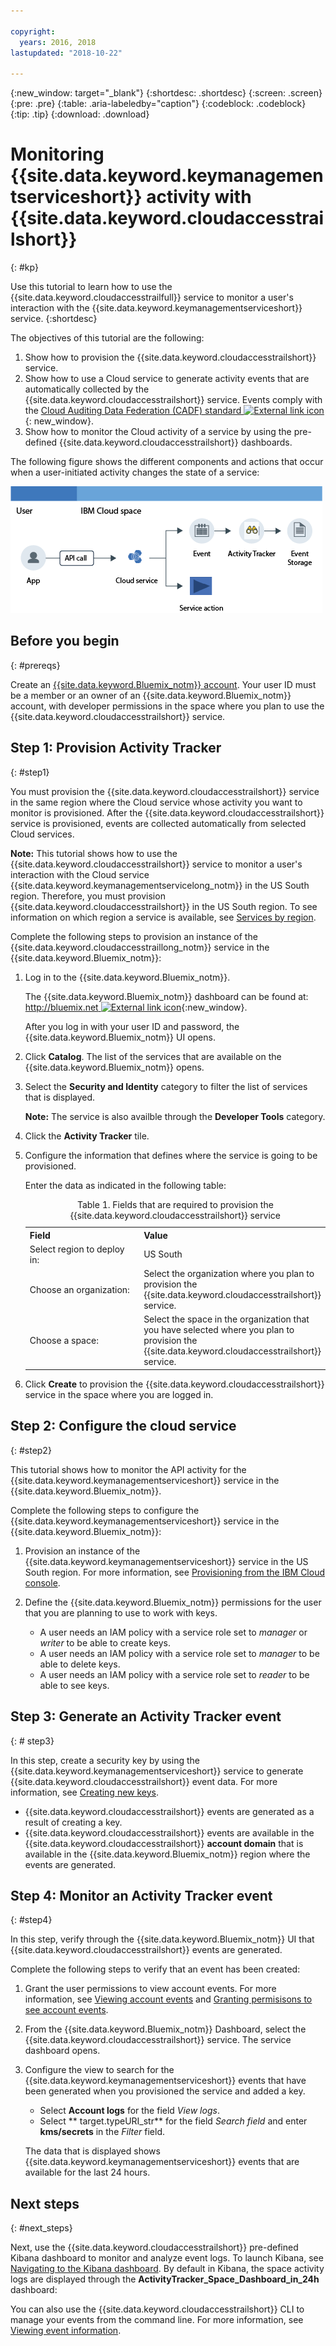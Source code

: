 ```yaml
---

copyright:
  years: 2016, 2018
lastupdated: "2018-10-22"

---
```


{:new_window: target="_blank"}
{:shortdesc: .shortdesc}
{:screen: .screen}
{:pre: .pre}
{:table: .aria-labeledby="caption"}
{:codeblock: .codeblock}
{:tip: .tip}
{:download: .download}


# Monitoring {{site.data.keyword.keymanagementserviceshort}} activity with {{site.data.keyword.cloudaccesstrailshort}}
{: #kp}

Use this tutorial to learn how to use the {{site.data.keyword.cloudaccesstrailfull}} service to monitor a user's interaction with the {{site.data.keyword.keymanagementserviceshort}} service. 
{:shortdesc}

The objectives of this tutorial are the following:

1. Show how to provision the {{site.data.keyword.cloudaccesstrailshort}} service.
2. Show how to use a Cloud service to generate activity events that are automatically collected by the {{site.data.keyword.cloudaccesstrailshort}} service. Events comply with the [Cloud Auditing Data Federation (CADF) standard ![External link icon](../../icons/launch-glyph.svg "External link icon")](https://www.dmtf.org/sites/default/files/standards/documents/DSP0262_1.0.0.pdf){: new_window}.
3. Show how to monitor the Cloud activity of a service by using the pre-defined {{site.data.keyword.cloudaccesstrailshort}} dashboards.

The following figure shows the different components and actions that occur when a user-initiated activity changes the state of a service:

![Components and actions that occur when a user-initiated activity changes the state of a service](../images/AT_f1.png "Components and actions that occur when a user-initiated activity changes the state of a service")



## Before you begin
{: #prereqs}

Create an [{{site.data.keyword.Bluemix_notm}} account](https://console.bluemix.net/registration/). Your user ID must be a member or an owner of an {{site.data.keyword.Bluemix_notm}} account, with developer permissions in the space where you plan to use the {{site.data.keyword.cloudaccesstrailshort}} service.


## Step 1: Provision Activity Tracker
{: #step1}

You must provision the {{site.data.keyword.cloudaccesstrailshort}} service in the same region where the Cloud service whose activity you want to monitor is provisioned. After the {{site.data.keyword.cloudaccesstrailshort}} service is provisioned, events are collected automatically from selected Cloud services. 

**Note:** This tutorial shows how to use the {{site.data.keyword.cloudaccesstrailshort}} service to monitor a user's interaction with the Cloud service {{site.data.keyword.keymanagementservicelong_notm}} in the US South region. Therefore, you must provision {{site.data.keyword.cloudaccesstrailshort}} in the US South region. To see information on which region a service is available, see [Services by region](/docs/resources/services_region.html#services_region).

Complete the following steps to provision an instance of the {{site.data.keyword.cloudaccesstraillong_notm}} service in the {{site.data.keyword.Bluemix_notm}}:

1. Log in to the {{site.data.keyword.Bluemix_notm}}.

    The {{site.data.keyword.Bluemix_notm}} dashboard can be found at: [http://bluemix.net ![External link icon](../../../icons/launch-glyph.svg "External link icon")](http://bluemix.net){:new_window}.
    
	After you log in with your user ID and password, the {{site.data.keyword.Bluemix_notm}} UI opens.

2. Click **Catalog**. The list of the services that are available on the {{site.data.keyword.Bluemix_notm}} opens.

3. Select the **Security and Identity** category to filter the list of services that is displayed.

    **Note:** The service is also availble through the **Developer Tools** category.

4. Click the **Activity Tracker** tile. 

5. Configure the information that defines where the service is going to be provisioned. 

    Enter the data as indicated in the following table: 

    <table>
	  <caption>Table 1. Fields that are required to provision the {{site.data.keyword.cloudaccesstrailshort}} service</caption>
	  <tr>
	    <th width="50%">Field</th>
		<th width="50%">Value</th>
	  </tr>
	  <tr>
	    <td>Select region to deploy in:</td>
		<td>US South</td>
	  </tr>
	  <tr>
	    <td>Choose an organization:</td>
		<td>Select the organization where you plan to provision the {{site.data.keyword.cloudaccesstrailshort}} service.</td>
	  </tr>
	  <tr>
	    <td>Choose a space:</td>
		<td>Select the space in the organization that you have selected where you plan to provision the {{site.data.keyword.cloudaccesstrailshort}} service.</td>
	  </tr>
	</table>

6. Click **Create** to provision the {{site.data.keyword.cloudaccesstrailshort}} service in the space where you are logged in.
   

## Step 2:  Configure the cloud service  
{: #step2}

This tutorial shows how to monitor the API activity for the {{site.data.keyword.keymanagementserviceshort}} service in the {{site.data.keyword.Bluemix_notm}}.

Complete the following steps to configure the {{site.data.keyword.keymanagementserviceshort}} service in the {{site.data.keyword.Bluemix_notm}}:

1. Provision an instance of the {{site.data.keyword.keymanagementserviceshort}} service in the US South region. For more information, see [Provisioning from the IBM Cloud console](/docs/services/key-protect/provision.html#provision).

2. Define the {{site.data.keyword.Bluemix_notm}} permissions for the user that you are planning to use to work with keys. 

    * A user needs an IAM policy with a service role set to *manager* or *writer* to be able to create keys.
	* A user needs an IAM policy with a service role set to *manager* to be able to delete keys.
	* A user needs an IAM policy with a service role set to *reader* to be able to see keys. 


## Step 3: Generate an Activity Tracker event
{: # step3}

In this step, create a security key by using the {{site.data.keyword.keymanagementserviceshort}} service to generate {{site.data.keyword.cloudaccesstrailshort}} event data. For more information, see [Creating new keys](/docs/services/key-protect/create-standard-keys.html#create-standard-keys).

* {{site.data.keyword.cloudaccesstrailshort}} events are generated as a result of creating a key.
* {{site.data.keyword.cloudaccesstrailshort}} events are available in the {{site.data.keyword.cloudaccesstrailshort}} **account domain** that is available in the {{site.data.keyword.Bluemix_notm}} region where the events are generated. 

## Step 4: Monitor an Activity Tracker event
{: #step4}

In this step, verify through the {{site.data.keyword.Bluemix_notm}} UI that {{site.data.keyword.cloudaccesstrailshort}} events are generated.

Complete the following steps to verify that an event has been created:

1. Grant the user permissions to view account events. For more information, see [Viewing account events](/docs/services/cloud-activity-tracker/how-to/manage-events-ui/viewing_events.html#account_events) and [Granting permisisons to see account events](/docs/services/cloud-activity-tracker/how-to/grant_permissions.html#grant_acc_events).

2. From the {{site.data.keyword.Bluemix_notm}} Dashboard, select the {{site.data.keyword.cloudaccesstrailshort}} service. The service dashboard opens.

3. Configure the view to search for the {{site.data.keyword.keymanagementserviceshort}} events that have been generated when you provisioned the service and added a key.

    * Select **Account logs** for the field *View logs*.
    * Select ** target.typeURI_str** for the field *Search field* and enter **kms/secrets** in the *Filter* field.
	
    The data that is displayed shows {{site.data.keyword.keymanagementserviceshort}} events that are available for the last 24 hours. 
	


## Next steps
{: #next_steps}

Next, use the {{site.data.keyword.cloudaccesstrailshort}} pre-defined Kibana dashboard to monitor and analyze event logs. To launch Kibana, see [Navigating to the Kibana dashboard](/docs/services/cloud-activity-tracker/how-to/manage-events-ui/launch_kibana.html#launch_kibana). By default in Kibana, the space activity logs are displayed through the **ActivityTracker_Space_Dashboard_in_24h** dashboard:

You can also use the {{site.data.keyword.cloudaccesstrailshort}} CLI to manage your events from the command line. For more information, see [Viewing event information](/docs/services/cloud-activity-tracker/how-to/viewing_event_information.html#viewing_event_status).



